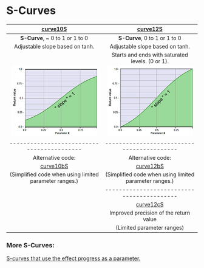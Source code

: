 # S-Curves


|              [curve10S](curve10S.md)                    |     [curve12S](curve12S.md)                       |
|:-------------------------------------------------------:|:-------------------------------------------------:|
|            **S-Curve**, ~ 0 to 1 or 1 to 0              |     **S-Curve**, 0 to 1 or 1 to 0                 |
|    Adjustable slope based on tanh.                      |     Adjustable slope based on tanh.               |
|                                                         | Starts and ends with saturated levels. (0 or 1).  |
|   [![](thumbnails/curve10S.png)](curve10S.md)           |  [![](thumbnails/curve12S.png)](curve12S.md)      |
|       ------------------------------------------        |     ------------------------------------------    |
|        Alternative code:                                |     Alternative code:                             |
|      [curve10bS](curve10S.md#curve10bS)                 |     [curve12bS](curve12S.md#curve12bS)                |
| (Simplified code when using limited parameter ranges.)  | (Simplified code when using limited parameter ranges.)|
|                                                         |     ------------------------------------------    |
|                                                         |     [curve12cS](curve12S.md#curve12cS)            |    
|                                                         |    Improved precision of the return value         |
|                                                         |    (Limited parameter ranges)                     |
  
  
### More S-Curves:
 [S-curves that use the effect progress as a parameter.](../../Auto-synced_parameters/progress/README.md#s-curves)
